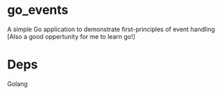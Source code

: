 go_events
=========

A simple Go application to demonstrate first-principles of event handling [Also a good oppertunity for me to learn go!]

Deps
====

Golang
